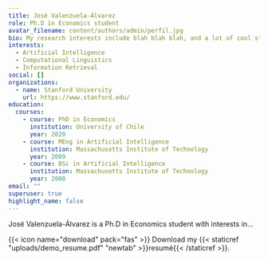 ```yaml
---
title: José Valenzuela-Álvarez
role: Ph.D in Economics student
avatar_filename: content/authors/admin/perfil.jpg
bio: My research interests include blah blah blah, and a lot of cool stuff
interests:
  - Artificial Intelligence
  - Computational Linguistics
  - Information Retrieval
social: []
organizations:
  - name: Stanford University
    url: https://www.stanford.edu/
education:
  courses:
    - course: PhD in Economics
      institution: University of Chile
      year: 2020
    - course: MEng in Artificial Intelligence
      institution: Massachusetts Institute of Technology
      year: 2009
    - course: BSc in Artificial Intelligence
      institution: Massachusetts Institute of Technology
      year: 2008
email: ""
superuser: true
highlight_name: false
---
```


José Valenzuela-Álvarez is a Ph.D in Economics student with interests in... 

{{< icon name="download" pack="fas" >}} Download my {{< staticref "uploads/demo_resume.pdf" "newtab" >}}resumé{{< /staticref >}}.
